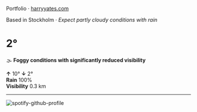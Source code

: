 Portfolio · [harryyates.com](https://harryyates.com)

<!-- WEATHER_START -->
Based in Stockholm · *Expect partly cloudy conditions with rain*

# 2°
🌫️ **Foggy conditions with significantly reduced visibility**

**↑** 10° **↓** 2°  
**Rain** 100%  
**Visibility** 0.3 km

---
<!-- WEATHER_END -->

<p align="left">
  <a>
    <img src="https://spotify-github-profile.kittinanx.com/api/view?uid=bigbello&cover_image=true&theme=natemoo-re&show_offline=true&background_color=121212&interchange=false&bar_color=53b14f&bar_color_cover=false" alt="spotify-github-profile">
  </a>
</p>